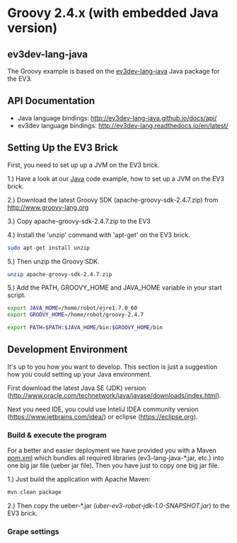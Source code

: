 # Groovy 2.4.x (with embedded Java version)
## ev3dev-lang-java
The Groovy example is based on the [ev3dev-lang-java](https://github.com/ev3dev-lang-java/ev3dev-lang-java/) Java package for the EV3. 


## API Documentation
- Java language bindings: http://ev3dev-lang-java.github.io/docs/api/
- ev3dev language bindings: http://ev3dev-lang.readthedocs.io/en/latest/

## Setting Up the EV3 Brick
First, you need to set up up a JVM on the EV3 brick. 

1.) Have a look at our [Java](../java/) code example, how to set up a JVM on the EV3 brick. 

2.) Download the latest Groovy SDK (apache-groovy-sdk-2.4.7.zip) from http://www.groovy-lang.org

3.) Copy apache-groovy-sdk-2.4.7.zip to the EV3 

4.) Install the 'unzip' command with 'apt-get' on the EV3 brick. 
```bash
sudo apt-get install unzip
```

5.) Then unzip the Groovy SDK. 
```bash
unzip apache-groovy-sdk-2.4.7.zip
```

5.) Add the PATH, GROOVY_HOME and JAVA_HOME variable in your start script.

```bash
export JAVA_HOME=/home/robot/ejre1.7.0_60
export GROOVY_HOME=/home/robot/groovy-2.4.7

export PATH=$PATH:$JAVA_HOME/bin:$GROOVY_HOME/bin
```



## Development Environment
It's up to you how you want to develop. This section is just a suggestion how you could setting up your Java environment.

First download the latest Java SE (JDK) version (http://www.oracle.com/technetwork/java/javase/downloads/index.html).

Next you need IDE, you could use InteliJ IDEA community version (https://www.jetbrains.com/idea/) or eclipse (https://eclipse.org).

### Build & execute the program
For a better and easier deployment we have provided you with a Maven [pom.xml](pom.xml) which bundles all required libraries (ev3-lang-java-*.jar, etc.) into one big jar file (ueber jar file). Then you have just to copy one big jar file.

1.) Just build the application with Apache Maven:
```bash
mvn clean package
```

2.) Then copy the ueber-*.jar (_uber-ev3-robot-jdk-1.0-SNAPSHOT.jar_) to the EV3 brick.

### Grape settings
